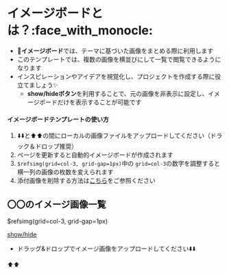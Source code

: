 # イメージボードとは？:face_with_monocle: 
- :art:**イメージボード**では、テーマに基づいた画像をまとめる際に利用します
- このテンプレートでは、複数の画像を横並びにして一覧で閲覧できるようになります
- インスピレーションやアイデアを視覚化し、プロジェクトを作成する際に役立てましょう:sparkles: 
    - **show/hideボタン**を利用することで、元の画像を非表示に設定し、イメージボードだけを表示することが可能です

#### イメージボードテンプレートの使い方
   1. ⬇️⬇️と⬆️⬆️の間にローカルの画像ファイルをアップロードしてください（ドラック＆ドロップ推奨）
   1. ページを更新すると自動的イメージボードが作成されます
   1. `$refsimg(grid=col-3, grid-gap=1px)`中の `grid=col-3`の数字を調整すると横一列の画像の枚数を変えられます
   1.  添付画像を削除する方法は[こちら](https://docs.growi.org/ja/guide/features/delete_files.html)をご参照ください

## 〇〇のイメージ画像一覧

$refsimg(grid=col-3, grid-gap=1px)


<a class="btn btn-secondary mt-5" data-toggle="collapse" href="#exception2">
   show/hide
</a>
<div class="collapse" id="exception2" //以下はshow/hideで収納する画像です>

- ドラッグ&ドロップでイメージ画像をアップロードしてください⬇️⬇️


⬆️⬆️
</div>
</div>
<div class="clearfix mb-3" //以上はshow/hideで収納する画像です></div>
</div> 

